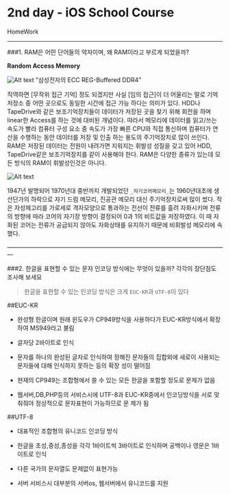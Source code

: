 2nd day - iOS School Course
===========================
 
HomeWork 
___________

###1. RAM은 어떤 단어들의 약자이며, 왜 RAM이라고 부르게 되었을까?

**Random Access Memory**

![Alt text](https://image-proxy.namuwikiusercontent.com/r/http%3A%2F%2Fdimg.donga.com%2Fwps%2FNEWS%2FIMAGE%2F2014%2F10%2F22%2F67345493.1.jpg)
”삼성전자의 ECC REG-Buffered DDR4”

직역하면 [무작위 접근 기억] 정도 되겠지만 사실 [임의 접근]이 더 어울리는 말로 기억 저장소 중 어떤 곳으로도 동일한 시간에 접근 가능 하다는 의미가 있다. HDD나 TapeDrive와 같은 보조기억장치들이 데이터가 저장된 곳을 찾기 위해 회전을 하며 linear한 Access를 하는 것에 대비된 개념이다. 따라서 메모리에 데이터를 읽고/쓰는 속도가 빨라 컴퓨터 구성 요소 중 속도가 가장 빠른 CPU와 직접 통신하며 컴퓨터가 연산을 수행하는 동안 데이터를 저장 및 인출 하는 용도의 주기억장치로 많이 쓰인다. RAM은 저장된 데이터는 전원이 내려가면 지워지는 휘발성 성질을 갖고 있어 HDD, TapeDrive같은 보조기억장치를 같이 사용해야 한다. RAM은 다양한 종류가 있는데 모든 방식의 RAM이 휘발성인것은 아니다. 

![Alt text](https://upload.wikimedia.org/wikipedia/commons/d/da/KL_CoreMemory.jpg)

1947년 발명되어 1970년대 중반까지 개발되었던 `_자기코어메모리_`는 1960년대초에 생산단가의 하락으로 자기 드럼 메모리, 진공관 메모리 대신 주기억장치로써 많이 썼다. 작은 자성체고리를 가로세로 격자모양으로 통과하는 전선이 전류를 흘려 자화시키며 전류의 방향에 따라 코어의 자기장 방향이 결정되어 0과 1의 비트값을 저장하였다. 이 때 자화된 코어는 전류가 공급되지 않아도 자화상태를 유지하기 때문에 비휘발성 메모리에 속했다.  


—————————————————————————————————————

###2. 한글을 표현할 수 있는 문자 인코딩 방식에는 무엇이 있을까? 각각의 장단점도 조사해 보세요

>한글을 표현할 수 있는 인코딩 방식은 크게 `EUC-KR`과 `UTF-8`이 있다

##EUC-KR

* 완성형 한글이며 원래 윈도우가 CP949방식을 사용하다가 EUC-KR방식에서 확장하여 MS949라고 불림

* 글자당 2바이트로 인식

* 문자를 하나의 완성된 글자로 인식하여 정해진 문자들의 집합외에 새로이 사용되는 문자들에 대해 인식하지 못하는 등의 확장
성이 떨어짐

* 현재의 CP949는 조합형에서 쓸 수 있는 모든 한글을 포함할 정도로 문제가 없음

* 웹서버,DB,PHP등의 서비스시에 UTF-8과 EUC-KR중에서 인코딩방식을 서로 맞춰줘야 정상적으로 문자표현이 가능하므로 문
제가 됨 

##UTF-8

* 대표적인 조합형의 유니코드 인코딩 방식

* 한글을 초성,중성,종성을 각각 1바이트씩 3바이트로 인식하며 공백이나 영문은 1바이트로 인식

* 다른 국가의 문자열도 문제없이 표현가능

* 서버 서비스시 대부분의 서버os, 웹서버에서 유니코드를 지원


